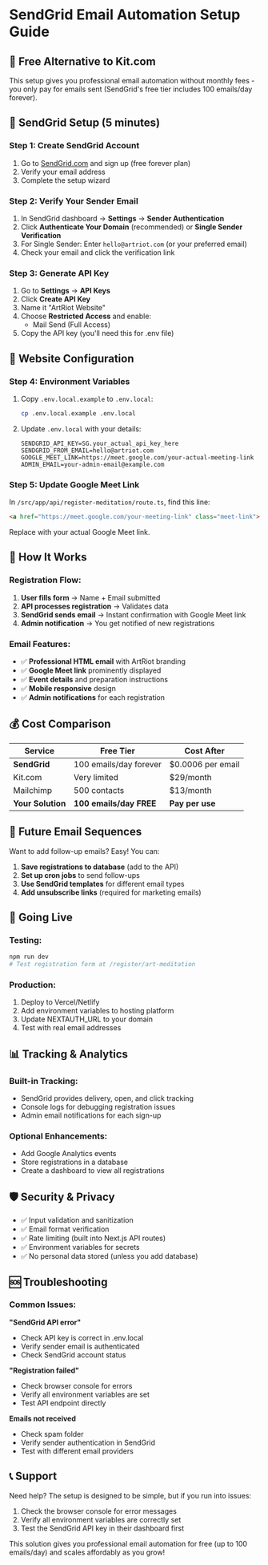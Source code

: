 # SendGrid Email Automation Setup Guide

## 🚀 Free Alternative to Kit.com

This setup gives you professional email automation without monthly fees - you only pay for emails sent (SendGrid's free tier includes 100 emails/day forever).

## 📧 SendGrid Setup (5 minutes)

### Step 1: Create SendGrid Account
1. Go to [SendGrid.com](https://sendgrid.com) and sign up (free forever plan)
2. Verify your email address
3. Complete the setup wizard

### Step 2: Verify Your Sender Email
1. In SendGrid dashboard → **Settings** → **Sender Authentication**
2. Click **Authenticate Your Domain** (recommended) or **Single Sender Verification**
3. For Single Sender: Enter `hello@artriot.com` (or your preferred email)
4. Check your email and click the verification link

### Step 3: Generate API Key
1. Go to **Settings** → **API Keys**
2. Click **Create API Key**
3. Name it "ArtRiot Website" 
4. Choose **Restricted Access** and enable:
   - Mail Send (Full Access)
5. Copy the API key (you'll need this for .env file)

## 🔧 Website Configuration

### Step 4: Environment Variables
1. Copy `.env.local.example` to `.env.local`:
   ```bash
   cp .env.local.example .env.local
   ```

2. Update `.env.local` with your details:
   ```env
   SENDGRID_API_KEY=SG.your_actual_api_key_here
   SENDGRID_FROM_EMAIL=hello@artriot.com
   GOOGLE_MEET_LINK=https://meet.google.com/your-actual-meeting-link
   ADMIN_EMAIL=your-admin-email@example.com
   ```

### Step 5: Update Google Meet Link
In `/src/app/api/register-meditation/route.ts`, find this line:
```html
<a href="https://meet.google.com/your-meeting-link" class="meet-link">
```
Replace with your actual Google Meet link.

## 🎯 How It Works

### Registration Flow:
1. **User fills form** → Name + Email submitted
2. **API processes registration** → Validates data
3. **SendGrid sends email** → Instant confirmation with Google Meet link
4. **Admin notification** → You get notified of new registrations

### Email Features:
- ✅ **Professional HTML email** with ArtRiot branding
- ✅ **Google Meet link** prominently displayed
- ✅ **Event details** and preparation instructions
- ✅ **Mobile responsive** design
- ✅ **Admin notifications** for each registration

## 💰 Cost Comparison

| Service | Free Tier | Cost After |
|---------|-----------|------------|
| **SendGrid** | 100 emails/day forever | $0.0006 per email |
| Kit.com | Very limited | $29/month |
| Mailchimp | 500 contacts | $13/month |
| **Your Solution** | **100 emails/day FREE** | **Pay per use** |

## 🔄 Future Email Sequences

Want to add follow-up emails? Easy! You can:

1. **Save registrations to database** (add to the API)
2. **Set up cron jobs** to send follow-ups
3. **Use SendGrid templates** for different email types
4. **Add unsubscribe links** (required for marketing emails)

## 🚀 Going Live

### Testing:
```bash
npm run dev
# Test registration form at /register/art-meditation
```

### Production:
1. Deploy to Vercel/Netlify
2. Add environment variables to hosting platform
3. Update NEXTAUTH_URL to your domain
4. Test with real email addresses

## 📊 Tracking & Analytics

### Built-in Tracking:
- SendGrid provides delivery, open, and click tracking
- Console logs for debugging registration issues
- Admin email notifications for each sign-up

### Optional Enhancements:
- Add Google Analytics events
- Store registrations in a database
- Create a dashboard to view all registrations

## 🛡️ Security & Privacy

- ✅ Input validation and sanitization
- ✅ Email format verification
- ✅ Rate limiting (built into Next.js API routes)
- ✅ Environment variables for secrets
- ✅ No personal data stored (unless you add database)

## 🆘 Troubleshooting

### Common Issues:

**"SendGrid API error"**
- Check API key is correct in .env.local
- Verify sender email is authenticated
- Check SendGrid account status

**"Registration failed"**
- Check browser console for errors
- Verify all environment variables are set
- Test API endpoint directly

**Emails not received**
- Check spam folder
- Verify sender authentication in SendGrid
- Test with different email providers

## 📞 Support

Need help? The setup is designed to be simple, but if you run into issues:
1. Check the browser console for error messages
2. Verify all environment variables are correctly set
3. Test the SendGrid API key in their dashboard first

This solution gives you professional email automation for free (up to 100 emails/day) and scales affordably as you grow!